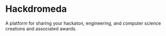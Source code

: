 # Hackdromeda
A platform for sharing your hackaton, engineering, and computer science creations and associated awards.
